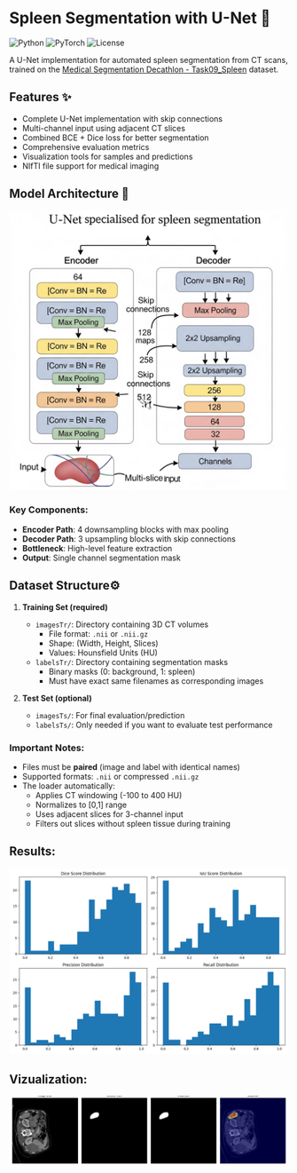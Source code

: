 # Spleen Segmentation with U-Net 🏥

![Python](https://img.shields.io/badge/python-3.6%2B-blue)
![PyTorch](https://img.shields.io/badge/PyTorch-1.8%2B-orange)
![License](https://img.shields.io/badge/License-MIT-green)

A U-Net implementation for automated spleen segmentation from CT scans, trained on the [Medical Segmentation Decathlon - Task09_Spleen](https://decathlon-10.grand-challenge.org/) dataset.

## Features ✨

- Complete U-Net implementation with skip connections
- Multi-channel input using adjacent CT slices
- Combined BCE + Dice loss for better segmentation
- Comprehensive evaluation metrics
- Visualization tools for samples and predictions
- NIfTI file support for medical imaging

## Model Architecture 🧠

![Enhanced Unet Architecture ](https://github.com/sowad223/ML-and-DL-projects/blob/main/CSE463/CSE463_PROJECT/archi.jpg)

### Key Components:
- **Encoder Path**: 4 downsampling blocks with max pooling
- **Decoder Path**: 3 upsampling blocks with skip connections
- **Bottleneck**: High-level feature extraction
- **Output**: Single channel segmentation mask

## Dataset Structure⚙️



1. **Training Set (required)**
   - `imagesTr/`: Directory containing 3D CT volumes
     - File format: `.nii` or `.nii.gz`
     - Shape: (Width, Height, Slices)
     - Values: Hounsfield Units (HU)
   - `labelsTr/`: Directory containing segmentation masks
     - Binary masks (0: background, 1: spleen)
     - Must have exact same filenames as corresponding images

2. **Test Set (optional)**
   - `imagesTs/`: For final evaluation/prediction
   - `labelsTs/`: Only needed if you want to evaluate test performance

### Important Notes:

- Files must be **paired** (image and label with identical names)
- Supported formats: `.nii` or compressed `.nii.gz`
- The loader automatically:
  - Applies CT windowing (-100 to 400 HU)
  - Normalizes to [0,1] range
  - Uses adjacent slices for 3-channel input
  - Filters out slices without spleen tissue during training

## Results:

![metrics distribution](https://github.com/sowad223/ML-and-DL-projects/blob/main/CSE463/CSE463_PROJECT/output/metrics_distribution.png)

## Vizualization:
![metrics distribution](https://github.com/sowad223/ML-and-DL-projects/blob/main/CSE463/CSE463_PROJECT/output/sample_0_0%20(3).png)
